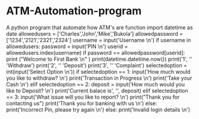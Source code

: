 # ATM-Automation-program
A python program that automate how ATM's are function
import datetime as date
allowedusers = ['Charles','John','Mike','Bukola']
allowedpassword = ['1234','2121','2321','2324']
username = input('Username \n')
if username in allowedusers:
    password = input('PIN \n') 
    userid = allowedusers.index(username) 
    if password == allowedpassword[userid]: 
        print ("Welcome to First Bank \n" )
        print(datetime.datetime.now())
        print('1', '' 'Withdraw')
        print('2', '' 'Deposit')
        print('3', '' 'Complaint')
        selectedoption = int(input('Select Option \n'))
        if selectedoption == 1:
            input('How much would you like to withdraw? \n')
            print('Transaction in Progress \n')
            print('Take your Cash \n')
        elif selectedoption == 2:
            deposit = input('How much would you like to Deposit? \n')
            print('Current balace is', '', deposit)
        elif selectedoption == 3:
            input('What issue will you like to report? \n')
            print("Thank you for contacting us")
        print('Thank you for banking with us \n')
    else:
        print('Incorrect Pin, please try again \n')
else:
    print('Invalid login details \n')
